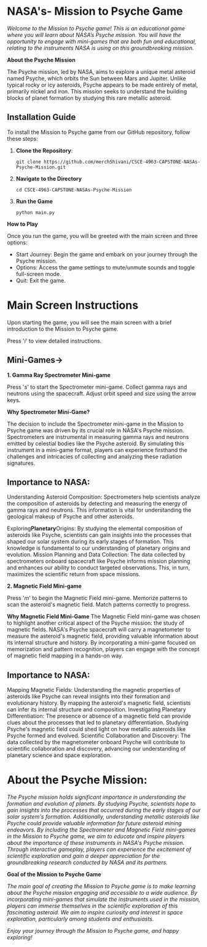 # NASA's- Mission to Psyche Game

*Welcome to the Mission to Psyche game! This is an educational game where you will learn about NASA’s Psyche mission. You will have the opportunity to engage with mini-games that are both fun and educational, relating to the instruments NASA is using on this groundbreaking mission.*

**About the Psyche Mission**

The Psyche mission, led by NASA, aims to explore a unique metal asteroid named Psyche, which orbits the Sun between Mars and Jupiter. Unlike typical rocky or icy asteroids, Psyche appears to be made entirely of metal, primarily nickel and iron. This mission seeks to understand the building blocks of planet formation by studying this rare metallic asteroid.


## Installation Guide

To install the Mission to Psyche game from our GitHub repository, follow these steps:

1. **Clone the Repository**: 

   ```
   git clone https://github.com/merchShivani/CSCE-4963-CAPSTONE-NASAs-Psyche-Mission.git

   ```

2. **Navigate to the Directory**

   ```
   cd CSCE-4963-CAPSTONE-NASAs-Psyche-Mission

   ```

3. **Run the Game**

   ```
   python main.py

   ```

**How to Play**

Once you run the game, you will be greeted with the main screen and three options:

- Start Journey: Begin the game and embark on your journey through the Psyche mission.
- Options: Access the game settings to mute/unmute sounds and toggle full-screen mode.
- Quit: Exit the game.

# Main Screen Instructions

Upon starting the game, you will see the main screen with a brief introduction to the Mission to Psyche game. 

Press '*i*' to view detailed instructions.



## Mini-Games->

**1. Gamma Ray Spectrometer Mini-game**

Press '*s*' to start the Spectrometer mini-game. Collect gamma rays and neutrons using the spacecraft. 
Adjust orbit speed and size using the arrow keys.

__Why Spectrometer Mini-Game?__

The decision to include the Spectrometer mini-game in the Mission to Psyche game was driven by its crucial role in NASA's Psyche mission. 
Spectrometers are instrumental in measuring gamma rays and neutrons emitted by celestial bodies like the Psyche asteroid. 
By simulating this instrument in a mini-game format, players can experience firsthand the challenges and intricacies of collecting and analyzing these radiation signatures.

## Importance to NASA:

Understanding Asteroid Composition: Spectrometers help scientists analyze the composition of asteroids by detecting and measuring the energy of gamma rays and neutrons.
This information is vital for understanding the geological makeup of Psyche and other asteroids.

Exploring**Planetary**Origins: By studying the elemental composition of asteroids like Psyche, scientists can gain insights into the processes that shaped our solar system during its early stages of formation. 
This knowledge is fundamental to our understanding of planetary origins and evolution.
Mission Planning and Data Collection: The data collected by spectrometers onboard spacecraft like Psyche informs mission planning and enhances our ability to conduct targeted observations. 
This, in turn, maximizes the scientific return from space missions.




**2. Magnetic Field Mini-game**

Press '*m*' to begin the Magnetic Field mini-game. Memorize patterns to scan the asteroid's magnetic field. 
Match patterns correctly to progress.

**Why Magnetic Field Mini-Game**
The Magnetic Field mini-game was chosen to highlight another critical aspect of the Psyche mission: the study of magnetic fields. NASA's Psyche spacecraft will carry a magnetometer to measure the asteroid's magnetic field, providing valuable information about its internal structure and history. 
By incorporating a mini-game focused on memorization and pattern recognition, players can engage with the concept of magnetic field mapping in a hands-on way.



## Importance to NASA: 
Mapping Magnetic Fields: Understanding the magnetic properties of asteroids like Psyche can reveal insights into their formation and evolutionary history. 
By mapping the asteroid's magnetic field, scientists can infer its internal structure and composition.
Investigating Planetary Differentiation: The presence or absence of a magnetic field can provide clues about the processes that led to planetary differentiation. 
Studying Psyche's magnetic field could shed light on how metallic asteroids like Psyche formed and evolved.
Scientific Collaboration and Discovery: The data collected by the magnetometer onboard Psyche will contribute to scientific collaboration and discovery, advancing our understanding of planetary science and space exploration.




# About the Psyche Mission:

*The Psyche mission holds significant importance in understanding the formation and evolution of planets. 
By studying Psyche, scientists hope to gain insights into the processes that occurred during the early stages of our solar system's formation. 
Additionally, understanding metallic asteroids like Psyche could provide valuable information for future asteroid mining endeavors.
By including the Spectrometer and Magnetic Field mini-games in the Mission to Psyche game, we aim to educate and inspire players about the importance of these instruments in NASA's Psyche mission. 
Through interactive gameplay, players can experience the excitement of scientific exploration and gain a deeper appreciation for the groundbreaking research conducted by NASA and its partners.*



**Goal of the Mission to Psyche Game**

*The main goal of creating the Mission to Psyche game is to make learning about the Psyche mission engaging and accessible to a wide audience. By incorporating mini-games that simulate the instruments used in the mission, players can immerse themselves in the scientific exploration of this fascinating asteroid. We aim to inspire curiosity and interest in space exploration, particularly among students and enthusiasts.*

*Enjoy your journey through the Mission to Psyche game, and happy exploring!*
